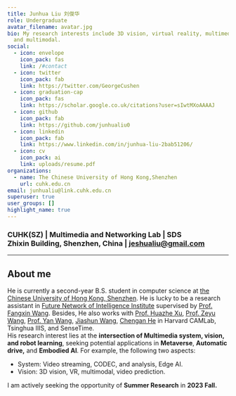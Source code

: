 ```yaml
---
title: Junhua Liu 刘俊华
role: Undergraduate
avatar_filename: avatar.jpg
bio: My research interests include 3D vision, virtual reality, multimedia system
  and multimodal.
social:
  - icon: envelope
    icon_pack: fas
    link: /#contact
  - icon: twitter
    icon_pack: fab
    link: https://twitter.com/GeorgeCushen
  - icon: graduation-cap
    icon_pack: fas
    link: https://scholar.google.co.uk/citations?user=sIwtMXoAAAAJ
  - icon: github
    icon_pack: fab
    link: https://github.com/junhualiu0
  - icon: linkedin
    icon_pack: fab
    link: https://www.linkedin.com/in/junhua-liu-2bab51206/
  - icon: cv
    icon_pack: ai
    link: uploads/resume.pdf
organizations:
  - name: The Chinese University of Hong Kong,Shenzhen
    url: cuhk.edu.cn
email: junhualiu@link.cuhk.edu.cn
superuser: true
user_groups: []
highlight_name: true
---
```

### CUHK(SZ) | Multimedia and Networking Lab | SDS <br /> Zhixin Building, Shenzhen, China | jeshualiu@gmail.com

- - -

## About me

He is currently a second-year B.S. student in computer science at [the Chinese University of Hong Kong, Shenzhen](https://www.cuhk.edu.cn). He is lucky to be a research assistant in [Future Network of Intelligence Institute](https://fnii.cuhk.edu.cn/) supervised by [Prof. Fangxin Wang](https://mypage.cuhk.edu.cn/academics/wangfangxin/publications.html). Besides, He also works with [Prof. Huazhe Xu](http://hxu.rocks/), [Prof. Zeyu Wang](https://zachzeyuwang.github.io/), [Prof. Yan Wang](https://air.tsinghua.edu.cn/en/info/1046/1379.html), [Jiashun Wang](https://jiashunwang.github.io/), [Chengan He](http://cs.yale.edu/homes/che/) in Harvard CAMLab, Tsinghua IIIS, and SenseTime.\
His research interest lies at the **intersection of Multimedia system, vision, and robot learning**, seeking potential applications in **Metaverse**, **Automatic drive,** and **Embodied AI**. For example, the following two aspects: 
* System: Video streaming, CODEC, and analysis, Edge AI.
* Vision: 3D vision, VR, multimodal, video prediction.

I am actively seeking the opportunity of **Summer Research** in **2023 Fall.**